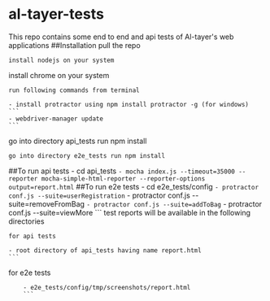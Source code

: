 # al-tayer-tests
This repo contains some end to end and api tests of Al-tayer's web applications
##Installation
pull the repo
```
install nodejs on your system
```
install chrome on your system
```
run following commands from terminal
```
	- install protractor using npm install protractor -g (for windows)
	```
	- webdriver-manager update
	```

go into directory api_tests run npm install
```
go into directory e2e_tests run npm install
```
##To run api tests
	- cd api_tests
	```
	- mocha index.js --timeout=35000 --reporter mocha-simple-html-reporter --reporter-options output=report.html
	```
##To run e2e tests
	- cd e2e_tests/config
	```
	- protractor conf.js --suite=userRegistration
	```
	- protractor conf.js --suite=removeFromBag
	```
	- protractor conf.js --suite=addToBag
	```
	- protractor conf.js --suite=viewMore
	```
test reports will be available in the following directories
```
for api tests
```
	- root directory of api_tests having name report.html
	```
for e2e tests
```
	- e2e_tests/config/tmp/screenshots/report.html
	```
